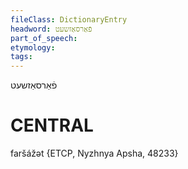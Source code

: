 ```yaml
---
fileClass: DictionaryEntry
headword: פֿאַרסאַזשעט
part_of_speech: 
etymology: 
tags: 
---
```

פֿאַרסאַזשעט

CENTRAL
========

faršážət {ETCP, Nyzhnya Apsha, 48233}
